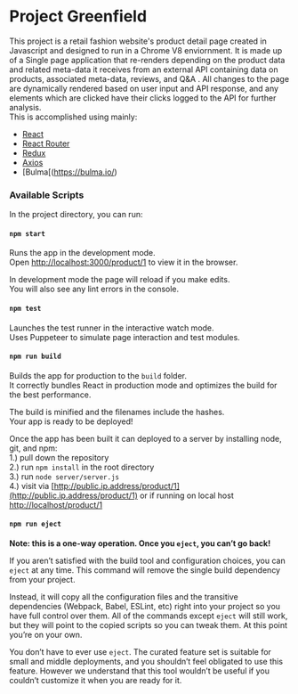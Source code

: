 # Project Greenfield

This project is a retail fashion website's product detail page created in Javascript and designed to run in a Chrome V8 enviornment. It is made up of a Single page application that re-renders depending on the product data and related meta-data it receives from an external API containing data on products, associated meta-data, reviews, and Q&A . All changes to the page are dynamically rendered based on user input and API response, and any elements which are clicked have their clicks logged to the API for further analysis.
<br/>
This is accomplished using mainly:

- [React](https://reactjs.org/) <br/>
- [React Router](https://reacttraining.com/react-router/) <br/>
- [Redux](https://redux.js.org/) <br/>
- [Axios](https://github.com/axios/axios) <br/>
- [Bulma[(https://bulma.io/) <br/>

### Available Scripts

In the project directory, you can run:

#### `npm start`

Runs the app in the development mode.<br />
Open [http://localhost:3000/product/1](http://localhost:3000/product/1) to view it in the browser.

In development mode the page will reload if you make edits.<br />
You will also see any lint errors in the console.

#### `npm test`

Launches the test runner in the interactive watch mode.<br />
Uses Puppeteer to simulate page interaction and test modules.

#### `npm run build`

Builds the app for production to the `build` folder.<br />
It correctly bundles React in production mode and optimizes the build for the best performance.

The build is minified and the filenames include the hashes.<br />
Your app is ready to be deployed!

Once the app has been built it can deployed to a server by installing node, git, and npm:<br />
1.) pull down the repository<br />
2.) run `npm install` in the root directory<br />
3.) run `node server/server.js`<br />
4.) visit via [http://public.ip.address/product/1](http://public.ip.address/product/1) or if running on local host [http://localhost/product/1](http://localhost/product/1)<br />

#### `npm run eject`

**Note: this is a one-way operation. Once you `eject`, you can’t go back!**

If you aren’t satisfied with the build tool and configuration choices, you can `eject` at any time. This command will remove the single build dependency from your project.

Instead, it will copy all the configuration files and the transitive dependencies (Webpack, Babel, ESLint, etc) right into your project so you have full control over them. All of the commands except `eject` will still work, but they will point to the copied scripts so you can tweak them. At this point you’re on your own.

You don’t have to ever use `eject`. The curated feature set is suitable for small and middle deployments, and you shouldn’t feel obligated to use this feature. However we understand that this tool wouldn’t be useful if you couldn’t customize it when you are ready for it.
